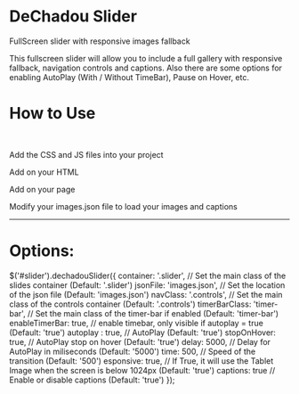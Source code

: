 DeChadou Slider
==============

FullScreen slider with responsive images fallback

This fullscreen slider will allow you to include a full gallery with responsive fallback, navigation controls and captions.
Also there are some options for enabling AutoPlay (With / Without TimeBar), Pause on Hover, etc.

<h1>How to Use</h1>
<pre>

</pre>
Add the CSS and JS files into your project
<link rel="stylesheet" href="css/dechadou.slider.css">
<script src="js/dechadou.slider.js"></script>

Add on your HTML
<section id="slider"></section>

Add on your page
<script>
$(document).ready(function (e) {
    $('#slider').dechadouSlider();
})
</script>
</pre>


Modify your images.json file to load your images and captions

-----------------------------------------------------------

<h1>Options:</h1>
$('#slider').dechadouSlider({
        container: '.slider',       // Set the main class of the slides container (Default: '.slider')
        jsonFile: 'images.json',    // Set the location of the json file (Default: 'images.json')
        navClass: '.controls',      // Set the main class of the controls container (Default: '.controls')
        timerBarClass: 'timer-bar', // Set the main class of the timer-bar if enabled (Default: 'timer-bar')
        enableTimerBar: true,       // enable timebar, only visible if autoplay = true (Default: 'true')
        autoplay : true,            // AutoPlay (Default: 'true')
        stopOnHover: true,          // AutoPlay stop on hover (Default: 'true')
        delay: 5000,                // Delay for AutoPlay in miliseconds (Default: '5000')
        time: 500,                  // Speed of the transition (Default: '500')
        esponsive: true,            // If True, it will use the Tablet Image when the screen is below 1024px (Default: 'true')
        captions: true              // Enable or disable captions (Default: 'true')
});